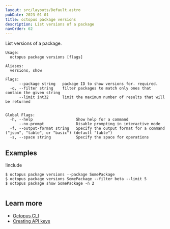 ```yaml
---
layout: src/layouts/Default.astro
pubDate: 2023-01-01
title: octopus package versions
description: List versions of a package
navOrder: 62
---
```


List versions of a package.


```text
Usage:
  octopus package versions [flags]

Aliases:
  versions, show

Flags:
      --package string   package ID to show versions for. required.
  -q, --filter string    filter packages to match only ones that contain the given string
      --limit int32      limit the maximum number of results that will be returned


Global Flags:
  -h, --help                   Show help for a command
      --no-prompt              Disable prompting in interactive mode
  -f, --output-format string   Specify the output format for a command ("json", "table", or "basic") (default "table")
  -s, --space string           Specify the space for operations

```

## Examples

!include <samples-instance>


```text
$ octopus package versions --package SomePackage
$ octopus package versions SomePackage --filter beta --limit 5
$ octopus package show SomePackage -n 2


```

## Learn more

- [Octopus CLI](/docs/octopus-rest-api/cli/index.md)
- [Creating API keys](/docs/octopus-rest-api/how-to-create-an-api-key.md)